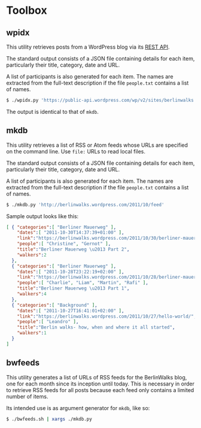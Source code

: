 Toolbox
=======

wpidx
-----

This utility retrieves posts from a WordPress blog via its [REST
API](http://v2.wp-api.org/).

The standard output consists of a JSON file containing details for each
item, particularly their title, category, date and URL.

A list of participants is also generated for each item. The names are
extracted from the full-text description if the file `people.txt` contains
a list of names.

```sh
$ ./wpidx.py 'https://public-api.wordpress.com/wp/v2/sites/berlinwalks.wordpress.com/'
```

The output is identical to that of `mkdb`.


mkdb
----

This utility retrieves a list of RSS or Atom feeds whose URLs are specified
on the command line. Use `file:` URLs to read local files.

The standard output consists of a JSON file containing details for each
item, particularly their title, category, date and URL.

A list of participants is also generated for each item. The names are
extracted from the full-text description if the file `people.txt` contains
a list of names.

```sh
$ ./mkdb.py 'http://berlinwalks.wordpress.com/2011/10/feed'
```

Sample output looks like this:

```json
[ { "categories":[ "Berliner Mauerweg" ],
    "dates":[ "2011-10-30T14:37:39+01:00" ],
    "link":"https://berlinwalks.wordpress.com/2011/10/30/berliner-mauerweg-part-2/",
    "people":[ "Christine", "Gernot" ],
    "title":"Berliner Mauerweg \u2013 Part 2",
    "walkers":2
  },
  { "categories":[ "Berliner Mauerweg" ],
    "dates":[ "2011-10-28T23:22:19+02:00" ],
    "link":"https://berlinwalks.wordpress.com/2011/10/28/berliner-mauerweg-part-1/",
    "people":[ "Charlie", "Liam", "Martin", "Rafi" ],
    "title":"Berliner Mauerweg \u2013 Part 1",
    "walkers":4
  },
  { "categories":[ "Background" ],
    "dates":[ "2011-10-27T16:41:01+02:00" ],
    "link":"https://berlinwalks.wordpress.com/2011/10/27/hello-world/",
    "people":[ "Leandro" ],
    "title":"Berlin walks- how, when and where it all started",
    "walkers":1
  }
]
```


bwfeeds
-------

This utility generates a list of URLs of RSS feeds for the BerlinWalks
blog, one for each month since its inception until today. This is necessary
in order to retrieve RSS feeds for all posts because each feed only
contains a limited number of items.

Its intended use is as argument generator for `mkdb`, like so:

```sh
$ ./bwfeeds.sh | xargs ./mkdb.py
```
